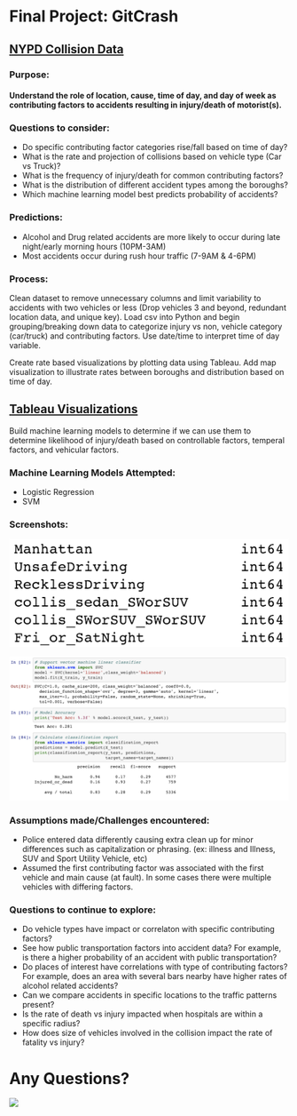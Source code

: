 # Final Project: GitCrash

## [NYPD Collision Data](https://data.cityofnewyork.us/Public-Safety/NYPD-Motor-Vehicle-Collisions/h9gi-nx95)

### Purpose:

#### Understand the role of location, cause, time of day, and day of week as contributing factors to accidents resulting in injury/death of motorist(s).

### Questions to consider:

* Do specific contributing factor categories rise/fall based on time of day?
* What is the rate and projection of collisions based on vehicle type (Car vs Truck)?
* What is the frequency of injury/death for common contributing factors?
* What is the distribution of different accident types among the boroughs?
* Which machine learning model best predicts probability of accidents?

### Predictions:

* Alcohol and Drug related accidents are more likely to occur during late night/early morning hours (10PM-3AM)
* Most accidents occur during rush hour traffic (7-9AM & 4-6PM)


### Process:

Clean dataset to remove unnecessary columns and limit variability to accidents with two vehicles or less (Drop vehicles 3 and beyond, redundant location data, and unique key). Load csv into Python and begin grouping/breaking down data to categorize injury vs non, vehicle category (car/truck) and contributing factors. Use date/time to interpret time of day variable.

Create rate based visualizations by plotting data using Tableau. Add map visualization to illustrate rates between boroughs and distribution based on time of day. 

## **[Tableau Visualizations](https://public.tableau.com/profile/ellen.guerrero#!/vizhome/NYCTrafficData/Story1?publish=yes)**

Build machine learning models to determine if we can use them to determine likelihood of injury/death based on controllable factors, temperal factors, and vehicular factors.

### Machine Learning Models Attempted:

* Logistic Regression
* SVM

### Screenshots:

![](https://github.com/epkorita/final_project/blob/master/Screen%20Shot%20Features.png?raw=true)

![](https://github.com/epkorita/final_project/blob/master/Screen%20Shot%20SVM%20Results.png?raw=true)

### Assumptions made/Challenges encountered:

* Police entered data differently causing extra clean up for minor differences such as capitalization or phrasing. (ex: illness and Illness, SUV and Sport Utility Vehicle, etc)
* Assumed the first contributing factor was associated with the first vehicle and main cause (at fault). In some cases there were multiple vehicles with differing factors. 


### Questions to continue to explore:

* Do vehicle types have impact or correlaton with specific contributing factors?
* See how public transportation factors into accident data? For example, is there a higher probability of an accident with public transportation?
* Do places of interest have correlations with type of contributing factors? For example, does an area with several bars nearby have higher rates of alcohol related accidents?
* Can we compare accidents in specific locations to the traffic patterns present?
* Is the rate of death vs injury impacted when hospitals are within a specific radius?
* How does size of vehicles involved in the collision impact the rate of fatality vs injury?



# Any Questions?
![](https://upload.wikimedia.org/wikipedia/en/b/b5/David_S._Pumpkins_dance.jpg)

